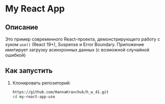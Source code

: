 # My React App

## Описание

Это пример современного React-проекта, демонстрирующего работу с хуком `use()` (React 19+), Suspense и Error Boundary. Приложение имитирует загрузку асинхронных данных (с возможной случайной ошибкой)  

## Как запустить

1. Клонировать репозиторий:
   ```bash
   https://github.com/HannaKravchuk/h_w_41.git
   cd my-react-app-use
   



